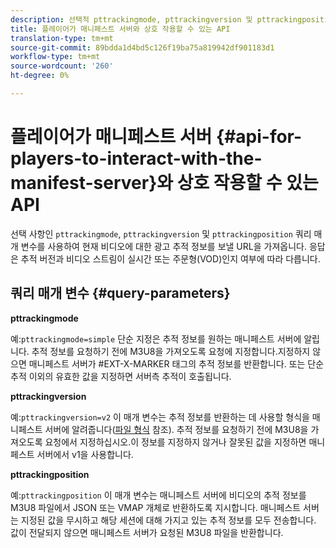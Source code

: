 ```yaml
---
description: 선택적 pttrackingmode, pttrackingversion 및 pttrackingposition 쿼리 매개 변수를 사용하여 현재 비디오에 대한 광고 추적 정보를 보낼 URL을 가져옵니다. 응답은 추적 버전과 비디오 스트림이 실시간 또는 주문형(VOD)인지 여부에 따라 다릅니다.
title: 플레이어가 매니페스트 서버와 상호 작용할 수 있는 API
translation-type: tm+mt
source-git-commit: 89bdda1d4bd5c126f19ba75a819942df901183d1
workflow-type: tm+mt
source-wordcount: '260'
ht-degree: 0%

---
```



# 플레이어가 매니페스트 서버 {#api-for-players-to-interact-with-the-manifest-server}와 상호 작용할 수 있는 API

선택 사항인 `pttrackingmode`, `pttrackingversion` 및 `pttrackingposition` 쿼리 매개 변수를 사용하여 현재 비디오에 대한 광고 추적 정보를 보낼 URL을 가져옵니다. 응답은 추적 버전과 비디오 스트림이 실시간 또는 주문형(VOD)인지 여부에 따라 다릅니다.

## 쿼리 매개 변수 {#query-parameters}

**pttrackingmode**

예:`pttrackingmode=simple`
단순 지정은 추적 정보를 원하는 매니페스트 서버에 알립니다.
추적 정보를 요청하기 전에 M3U8을 가져오도록 요청에 지정합니다.지정하지 않으면 매니페스트 서버가 #EXT-X-MARKER 태그의 추적 정보를 반환합니다.
또는 단순 추적 이외의 유효한 값을 지정하면 서버측 추적이 호출됩니다.

**pttrackingversion**

예:`pttrackingversion=v2`
이 매개 변수는 추적 정보를 반환하는 데 사용할 형식을 매니페스트 서버에 알려줍니다([파일 형식](/help/primetime-ad-insertion/~old-msapi-topics/ms-list-file-formats/ms-api-file-formats.md) 참조).
추적 정보를 요청하기 전에 M3U8을 가져오도록 요청에서 지정하십시오.이 정보를 지정하지 않거나 잘못된 값을 지정하면 매니페스트 서버에서 v1을 사용합니다.

**pttrackingposition**

예:`pttrackingposition`
이 매개 변수는 매니페스트 서버에 비디오의 추적 정보를 M3U8 파일에서 JSON 또는 VMAP 개체로 반환하도록 지시합니다. 매니페스트 서버는 지정된 값을 무시하고 해당 세션에 대해 가지고 있는 추적 정보를 모두 전송합니다. 값이 전달되지 않으면 매니페스트 서버가 요청된 M3U8 파일을 반환합니다.

